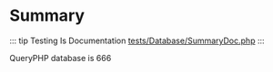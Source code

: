 # Summary

::: tip Testing Is Documentation
[tests/Database/SummaryDoc.php](https://github.com/hunzhiwange/framework/blob/master/tests/Database/SummaryDoc.php)
:::
    
QueryPHP database is 666